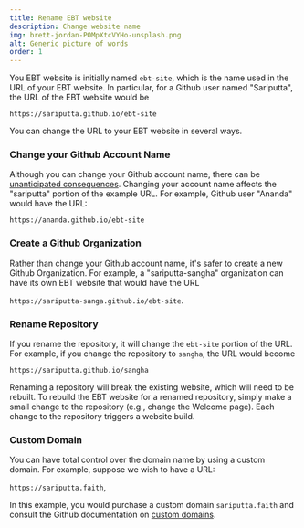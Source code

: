 ```yaml
---
title: Rename EBT website
description: Change website name
img: brett-jordan-POMpXtcVYHo-unsplash.png
alt: Generic picture of words
order: 1
---
```


You EBT website is initially named `ebt-site`,
which is the name used in the URL of your EBT website.
In particular, for a Github user named "Sariputta", the URL of
the EBT website would be 

`https://sariputta.github.io/ebt-site`

You can change the URL to your EBT website in several ways.

### Change your Github Account Name
Although you can change your Github account name,
there can be [unanticipated consequences](https://docs.github.com/en/github/setting-up-and-managing-your-github-user-account/changing-your-github-username).
Changing your account name affects the "sariputta" portion of the example URL.
For example, Github user "Ananda" would have the URL:

`https://ananda.github.io/ebt-site`

### Create a Github Organization 
Rather than change your Github account name, it's
safer to create a new Github Organization.
For example, a "sariputta-sangha" organization can have its
own EBT website that would have the URL

`https://sariputta-sanga.github.io/ebt-site`.

### Rename Repository
If you rename the repository, it will change the `ebt-site`
portion of the URL. 
For example, if you change the repository to `sangha`,
the URL would become 

`https://sariputta.github.io/sangha`

Renaming a repository will break the existing website,
which will need to be rebuilt.
To rebuild the EBT website for a renamed repository, 
simply make a small change to the repository (e.g., change the Welcome page).
Each change to the repository triggers a website build.

### Custom Domain
You can have total control over the domain name by using a custom domain.
For example, suppose we wish to have a URL:

`https://sariputta.faith`,

In this example, you would purchase a custom domain `sariputta.faith` and
consult the Github documentation on [custom domains](https://docs.github.com/en/github/working-with-github-pages/configuring-a-custom-domain-for-your-github-pages-site).


